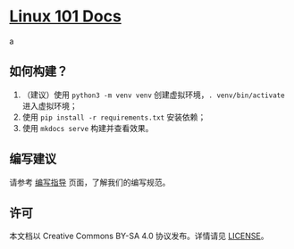 # [Linux 101 Docs](https://101.lug.ustc.edu.cn/)


a
## 如何构建？

1. （建议）使用 `python3 -m venv venv` 创建虚拟环境，`. venv/bin/activate` 进入虚拟环境；
2. 使用 `pip install -r requirements.txt` 安装依赖；
3. 使用 `mkdocs serve` 构建并查看效果。



## 编写建议

请参考 [编写指导](https://101.lug.ustc.edu.cn/Spec/writing/) 页面，了解我们的编写规范。



## 许可

本文档以 Creative Commons BY-SA 4.0 协议发布。详情请见 [LICENSE](LICENSE)。
